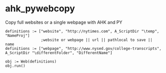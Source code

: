 # ahk_pywebcopy
Copy full websites or a single webpage with AHK and PY

```autohotkey
definitions := ["website", "http://nytimes.com", A_ScriptDir "\temp", "NameProj"]
				;website or webpage || url || pathlocal to save || name
definitions := ["webpage", "http://www.nysed.gov/college-transcripts", A_ScriptDir "\differentFolder", "DifferentName"]

obj := Web(definitions)
obj.run()
```

